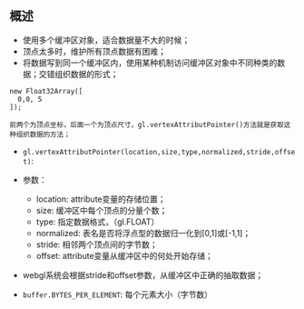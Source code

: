  ## 概述
 
* 使用多个缓冲区对象，适合数据量不大的时候；
* 顶点太多时，维护所有顶点数据有困难；
* 将数据写到同一个缓冲区内，使用某种机制访问缓冲区对象中不同种类的数据；交错组织数据的形式；

``` 逐个顶点的数据
new Float32Array([
  0,0, 5  
]);

前两个为顶点坐标，后面一个为顶点尺寸，gl.vertexAttributPointer()方法就是获取这种组织数据的方法；
```

* `gl.vertexAttributPointer(location,size,type,normalized,stride,offset)`:
* 参数：
  - location: attribute变量的存储位置；
  - size: 缓冲区中每个顶点的分量个数；
  - type: 指定数据格式，（gl.FLOAT）
  - normalized: 表名是否将浮点型的数据归一化到[0,1]或[-1,1]；
  - stride: 相邻两个顶点间的字节数；
  - offset: attribute变量从缓冲区中的何处开始存储；
* webgl系统会根据stride和offset参数，从缓冲区中正确的抽取数据；

* `buffer.BYTES_PER_ELEMENT`: 每个元素大小（字节数）